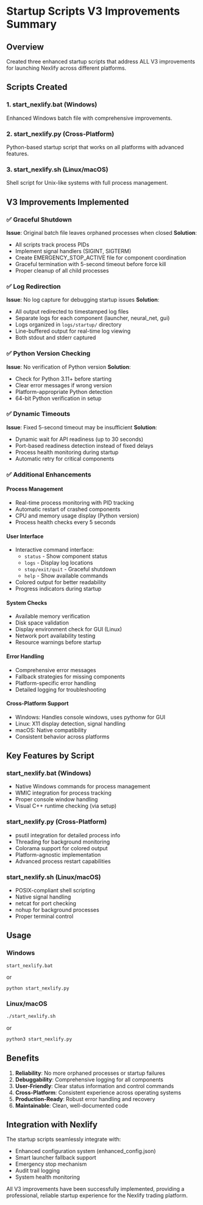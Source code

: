 # Startup Scripts V3 Improvements Summary

## Overview
Created three enhanced startup scripts that address ALL V3 improvements for launching Nexlify across different platforms.

## Scripts Created

### 1. start_nexlify.bat (Windows)
Enhanced Windows batch file with comprehensive improvements.

### 2. start_nexlify.py (Cross-Platform)
Python-based startup script that works on all platforms with advanced features.

### 3. start_nexlify.sh (Linux/macOS)
Shell script for Unix-like systems with full process management.

## V3 Improvements Implemented

### ✅ Graceful Shutdown
**Issue**: Original batch file leaves orphaned processes when closed
**Solution**:
- All scripts track process PIDs
- Implement signal handlers (SIGINT, SIGTERM)
- Create EMERGENCY_STOP_ACTIVE file for component coordination
- Graceful termination with 5-second timeout before force kill
- Proper cleanup of all child processes

### ✅ Log Redirection
**Issue**: No log capture for debugging startup issues
**Solution**:
- All output redirected to timestamped log files
- Separate logs for each component (launcher, neural_net, gui)
- Logs organized in `logs/startup/` directory
- Line-buffered output for real-time log viewing
- Both stdout and stderr captured

### ✅ Python Version Checking
**Issue**: No verification of Python version
**Solution**:
- Check for Python 3.11+ before starting
- Clear error messages if wrong version
- Platform-appropriate Python detection
- 64-bit Python verification in setup

### ✅ Dynamic Timeouts
**Issue**: Fixed 5-second timeout may be insufficient
**Solution**:
- Dynamic wait for API readiness (up to 30 seconds)
- Port-based readiness detection instead of fixed delays
- Process health monitoring during startup
- Automatic retry for critical components

### ✅ Additional Enhancements

#### Process Management
- Real-time process monitoring with PID tracking
- Automatic restart of crashed components
- CPU and memory usage display (Python version)
- Process health checks every 5 seconds

#### User Interface
- Interactive command interface:
  - `status` - Show component status
  - `logs` - Display log locations
  - `stop/exit/quit` - Graceful shutdown
  - `help` - Show available commands
- Colored output for better readability
- Progress indicators during startup

#### System Checks
- Available memory verification
- Disk space validation
- Display environment check for GUI (Linux)
- Network port availability testing
- Resource warnings before startup

#### Error Handling
- Comprehensive error messages
- Fallback strategies for missing components
- Platform-specific error handling
- Detailed logging for troubleshooting

#### Cross-Platform Support
- Windows: Handles console windows, uses pythonw for GUI
- Linux: X11 display detection, signal handling
- macOS: Native compatibility
- Consistent behavior across platforms

## Key Features by Script

### start_nexlify.bat (Windows)
- Native Windows commands for process management
- WMIC integration for process tracking
- Proper console window handling
- Visual C++ runtime checking (via setup)

### start_nexlify.py (Cross-Platform)
- psutil integration for detailed process info
- Threading for background monitoring
- Colorama support for colored output
- Platform-agnostic implementation
- Advanced process restart capabilities

### start_nexlify.sh (Linux/macOS)  
- POSIX-compliant shell scripting
- Native signal handling
- netcat for port checking
- nohup for background processes
- Proper terminal control

## Usage

### Windows
```batch
start_nexlify.bat
```
or
```batch
python start_nexlify.py
```

### Linux/macOS
```bash
./start_nexlify.sh
```
or
```bash
python3 start_nexlify.py
```

## Benefits

1. **Reliability**: No more orphaned processes or startup failures
2. **Debuggability**: Comprehensive logging for all components
3. **User-Friendly**: Clear status information and control commands
4. **Cross-Platform**: Consistent experience across operating systems
5. **Production-Ready**: Robust error handling and recovery
6. **Maintainable**: Clean, well-documented code

## Integration with Nexlify

The startup scripts seamlessly integrate with:
- Enhanced configuration system (enhanced_config.json)
- Smart launcher fallback support
- Emergency stop mechanism
- Audit trail logging
- System health monitoring

All V3 improvements have been successfully implemented, providing a professional, reliable startup experience for the Nexlify trading platform.